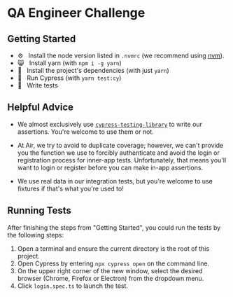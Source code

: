 # QA Engineer Challenge

## Getting Started

- ⚙️ &nbsp; Install the node version listed in `.nvmrc` (we recommend using [nvm](https://github.com/nvm-sh/nvm)).
- 😸 &nbsp; Install yarn (with `npm i -g yarn`)
- 🧶 &nbsp; Install the project's dependencies (with just `yarn`)
- 🌲 &nbsp; Run Cypress (with `yarn test:cy`)
- 📝 &nbsp; Write tests

## Helpful Advice

- We almost exclusively use [`cypress-testing-library`](https://testing-library.com/docs/cypress-testing-library/intro/)
  to write our assertions. You're welcome to use them or not.

- At Air, we try to avoid to duplicate coverage; however, we can't provide you the function we use to forcibly
  authenticate and avoid the login or registration process for inner-app tests. Unfortunately, that means you'll
  want to login or register before you can make in-app assertions.

- We use real data in our integration tests, but you're welcome to use fixtures if that's what you're used to!

## Running Tests

After finishing the steps from "Getting Started", you could run the tests by the following steps:

1. Open a terminal and ensure the current directory is the root of this project.
1. Open Cypress by entering `npx cypress open` on the command line.
1. On the upper right corner of the new window, select the desired browser (Chrome, Firefox or Electron) from the dropdown menu.
1. Click `login.spec.ts` to launch the test.
